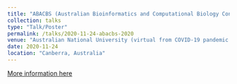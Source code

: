 ```yaml
---
title: "ABACBS (Australian Bioinformatics and Computational Biology Conference) 2020"
collection: talks
type: "Talk/Poster"
permalink: /talks/2020-11-24-abacbs-2020
venue: "Australian National University (virtual from COVID-19 pandemic of 2019)"
date: 2020-11-24
location: "Canberra, Australia"
---
```

[More information here](https://doi.org/10.7490/f1000research.1118362.1)
